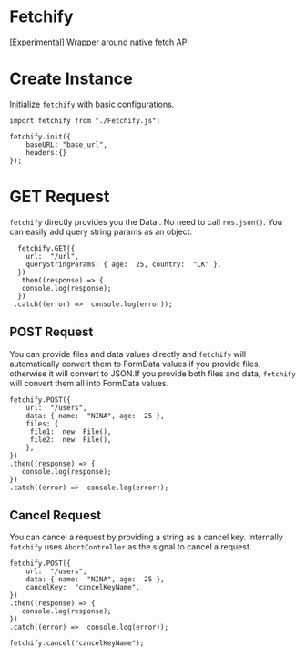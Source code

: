 # Fetchify
[Experimental]  Wrapper around native fetch API
# Create Instance
Initialize `fetchify` with basic configurations.

    import fetchify from "./Fetchify.js";
    
    fetchify.init({
	    baseURL: "base_url",
	    headers:{}
    });

# GET Request
`fetchify`  directly provides you the Data . No need to call `res.json()`.
 You can easily add query string params as an object.
	
      fetchify.GET({
	    url:  "/url",
	    queryStringParams: { age:  25, country:  "LK" },
	  })
      .then((response) => {
       console.log(response);
      })
     .catch((error) =>  console.log(error));

## POST Request

You can provide files and data values directly and `fetchify` will automatically convert them to FormData values if you provide files, otherwise it will convert to JSON.If you provide both files and data, `fetchify` will convert them all into  FormData values.
	


    fetchify.POST({
	    url:  "/users",
	    data: { name:  "NINA", age:  25 },
	    files: {
	     file1:  new  File(),
	     file2:  new  File(),
        },
    })
    .then((response) => {
       console.log(response);
    })
    .catch((error) =>  console.log(error));
	
## Cancel  Request

You can cancel a request by providing a string as a cancel key. Internally `fetchify` uses `AbortController` as the signal to cancel a request.
	


    fetchify.POST({
	    url:  "/users",
	    data: { name:  "NINA", age:  25 },
	    cancelKey:  "cancelKeyName",
    })
    .then((response) => {
       console.log(response);
    })
    .catch((error) =>  console.log(error));

    fetchify.cancel("cancelKeyName");
